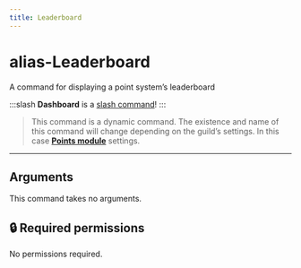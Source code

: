 ```yaml
---
title: Leaderboard
---
```

# alias-Leaderboard

A command for displaying a point system’s leaderboard

:::slash
**Dashboard** is a [slash command](/commands/info/slash/)!
:::

> This command is a dynamic command. The existence and name of this command will change depending on the guild’s settings. In this case [**Points module**](/modules/points) settings.

---

## Arguments

This command takes no arguments.

## 🔒 Required permissions

No permissions required.